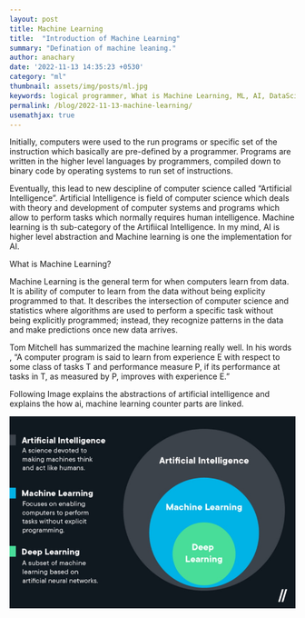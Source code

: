 ```yaml
---
layout: post
title: Machine Learning
title:  "Introduction of Machine Learning"
summary: "Defination of machine leaning."
author: anachary
date: '2022-11-13 14:35:23 +0530'
category: "ml"
thumbnail: assets/img/posts/ml.jpg
keywords: logical programmer, What is Machine Learning, ML, AI, DataScience.
permalink: /blog/2022-11-13-machine-learning/
usemathjax: true
---
```


Initially, computers were used to the run programs or specific set of the instruction which basically are pre-defined by a programmer. Programs are written in the higher level languages by programmers, compiled down to binary code by operating systems to run set of instructions.

Eventually, this lead to new descipline of computer science called “Artificial Intelligence”. Artificial Intelligence is field of computer science which deals with theory and development of computer systems and programs which allow to perform tasks which normally requires human intelligence. Machine learning is th sub-category of the Artifiical Intelligence. In my mind, AI is higher level abstraction and Machine learning is one the implementation for AI.

What is Machine Learning?

Machine Learning is the general term for when computers learn from data. It is ability of computer to learn from the data without being explicity programmed to that. It describes the intersection of computer science and statistics where algorithms are used to perform a specific task without being explicitly programmed; instead, they recognize patterns in the data and make predictions once new data arrives.

Tom Mitchell has summarized the machine learning really well. In his words , “A computer program is said to learn from experience E with respect to some class of tasks T and performance measure P, if its performance at tasks in T, as measured by P, improves with experience E.”

Following Image explains the abstractions of artificial intelligence and explains the how ai, machine learning counter parts are linked.

![image](/assets/img/posts/ml-abstractions.jpg)